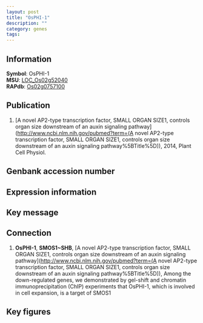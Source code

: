 ```yaml
---
layout: post
title: "OsPHI-1"
description: ""
category: genes
tags: 
---
```


## Information
__Symbol__: OsPHI-1  
__MSU__: [LOC_Os02g52040](http://rice.plantbiology.msu.edu/cgi-bin/ORF_infopage.cgi?orf=LOC_Os02g52040)  
__RAPdb__: [Os02g0757100](http://rapdb.dna.affrc.go.jp/viewer/gbrowse_details/irgsp1?name=Os02g0757100)  

## Publication
1. [A novel AP2-type transcription factor, SMALL ORGAN SIZE1, controls organ size downstream of an auxin signaling pathway](http://www.ncbi.nlm.nih.gov/pubmed?term=(A novel AP2-type transcription factor, SMALL ORGAN SIZE1, controls organ size downstream of an auxin signaling pathway%5BTitle%5D)), 2014, Plant Cell Physiol.

## Genbank accession number

## Expression information

## Key message

## Connection
1. __OsPHI-1__, __SMOS1~SHB__, [A novel AP2-type transcription factor, SMALL ORGAN SIZE1, controls organ size downstream of an auxin signaling pathway](http://www.ncbi.nlm.nih.gov/pubmed?term=(A novel AP2-type transcription factor, SMALL ORGAN SIZE1, controls organ size downstream of an auxin signaling pathway%5BTitle%5D)),  Among the down-regulated genes, we demonstrated by gel-shift and chromatin immunoprecipitation (ChIP) experiments that OsPHI-1, which is involved in cell expansion, is a target of SMOS1

## Key figures


